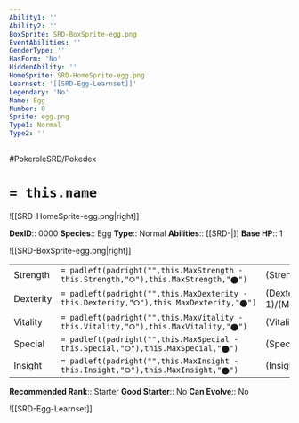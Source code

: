 ```yaml
---
Ability1: ''
Ability2: ''
BoxSprite: SRD-BoxSprite-egg.png
EventAbilities: ''
GenderType: ''
HasForm: 'No'
HiddenAbility: ''
HomeSprite: SRD-HomeSprite-egg.png
Learnset: '[[SRD-Egg-Learnset]]'
Legendary: 'No'
Name: Egg
Number: 0
Sprite: egg.png
Type1: Normal
Type2: ''
---
```


#PokeroleSRD/Pokedex

# `= this.name`

![[SRD-HomeSprite-egg.png|right]]

**DexID**:: 0000
**Species**:: Egg
**Type**:: Normal
**Abilities**:: [[SRD-|]]
**Base HP**:: 1

![[SRD-BoxSprite-egg.png|right]]

|           |                                                                                        |                                          |
| --------- | -------------------------------------------------------------------------------------- | ---------------------------------------- |
| Strength  | `= padleft(padright("",this.MaxStrength - this.Strength,"⭘"),this.MaxStrength,"⬤")`    | (Strength::1)/(MaxStrength::1)   |
| Dexterity | `= padleft(padright("",this.MaxDexterity - this.Dexterity,"⭘"),this.MaxDexterity,"⬤")` | (Dexterity:: 1)/(MaxDexterity::1) |
| Vitality  | `= padleft(padright("",this.MaxVitality - this.Vitality,"⭘"),this.MaxVitality,"⬤")`    | (Vitality::1)/(MaxVitality::1)   |
| Special   | `= padleft(padright("",this.MaxSpecial - this.Special,"⭘"),this.MaxSpecial,"⬤")`       | (Special::1)/(MaxSpecial::1)     |
| Insight   | `= padleft(padright("",this.MaxInsight - this.Insight,"⭘"),this.MaxInsight,"⬤")`       | (Insight::1)/(MaxInsight::1)     |

**Recommended Rank**:: Starter
**Good Starter**:: No
**Can Evolve**:: No

![[SRD-Egg-Learnset]]